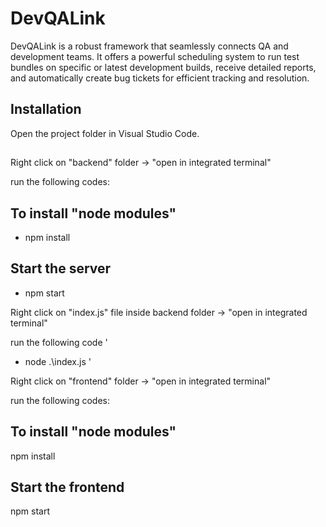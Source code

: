 # DevQALink

DevQALink is a robust framework that seamlessly connects QA and development teams. It offers a powerful scheduling system to run test bundles on specific or latest development builds, receive detailed reports, and automatically create bug tickets for efficient tracking and resolution.

## Installation

Open the project folder in Visual Studio Code.

## 
Right click on "backend" folder -> "open in integrated terminal"

run the following codes:

## To install "node modules"
- npm install

## Start the server
- npm start


Right click on "index.js" file inside backend folder -> "open in integrated terminal"

run the following code
'
- node .\index.js
'


Right click on "frontend" folder -> "open in integrated terminal"

run the following codes:

## To install "node modules"

npm install

## Start the frontend
npm start

